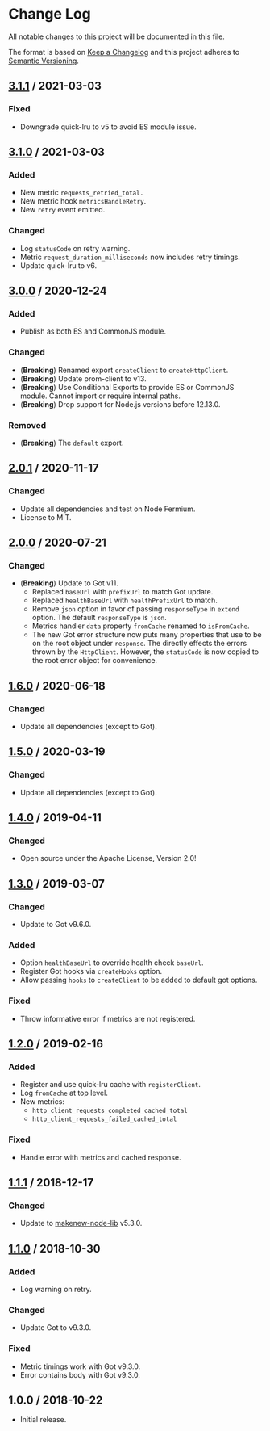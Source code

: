 # Change Log

All notable changes to this project will be documented in this file.

The format is based on [Keep a Changelog](https://keepachangelog.com/)
and this project adheres to [Semantic Versioning](https://semver.org/).

## [3.1.1] / 2021-03-03

### Fixed

- Downgrade quick-lru to v5 to avoid ES module issue.

## [3.1.0] / 2021-03-03

### Added

- New metric `requests_retried_total.`
- New metric hook `metricsHandleRetry`.
- New `retry` event emitted.

### Changed

- Log `statusCode` on retry warning.
- Metric `request_duration_milliseconds` now includes retry timings.
- Update quick-lru to v6.

## [3.0.0] / 2020-12-24

### Added

- Publish as both ES and CommonJS module.

### Changed

- (**Breaking**) Renamed export `createClient` to `createHttpClient`.
- (**Breaking**) Update prom-client to v13.
- (**Breaking**) Use Conditional Exports to provide ES or CommonJS module.
  Cannot import or require internal paths.
- (**Breaking**) Drop support for Node.js versions before 12.13.0.

### Removed

- (**Breaking**) The `default` export.

## [2.0.1] / 2020-11-17

### Changed

- Update all dependencies and test on Node Fermium.
- License to MIT.

## [2.0.0] / 2020-07-21

### Changed

- (**Breaking**) Update to Got v11.
  - Replaced `baseUrl` with `prefixUrl` to match Got update.
  - Replaced `healthBaseUrl` with `healthPrefixUrl` to match.
  - Remove `json` option in favor
    of passing `responseType` in `extend` option.
    The default `responseType` is `json`.
  - Metrics handler `data` property `fromCache` renamed to `isFromCache`.
  - The new Got error structure now puts many properties that use to be on the
    root object under `response`.
    The directly effects the errors thrown by the `HttpClient`.
    However, the `statusCode` is now copied to the root error object
    for convenience.

## [1.6.0] / 2020-06-18

### Changed

- Update all dependencies (except to Got).

## [1.5.0] / 2020-03-19

### Changed

- Update all dependencies (except to Got).

## [1.4.0] / 2019-04-11

### Changed

- Open source under the Apache License, Version 2.0!

## [1.3.0] / 2019-03-07

### Changed

- Update to Got v9.6.0.

### Added

- Option `healthBaseUrl` to override health check `baseUrl`.
- Register Got hooks via `createHooks` option.
- Allow passing `hooks` to `createClient` to be added to default got options.

### Fixed

- Throw informative error if metrics are not registered.

## [1.2.0] / 2019-02-16

### Added

- Register and use quick-lru cache with `registerClient`.
- Log `fromCache` at top level.
- New metrics:
  - `http_client_requests_completed_cached_total`
  - `http_client_requests_failed_cached_total`

### Fixed

- Handle error with metrics and cached response.

## [1.1.1] / 2018-12-17

### Changed

- Update to [makenew-node-lib] v5.3.0.

## [1.1.0] / 2018-10-30

### Added

- Log warning on retry.

### Changed

- Update Got to v9.3.0.

### Fixed

- Metric timings work with Got v9.3.0.
- Error contains body with Got v9.3.0.

## 1.0.0 / 2018-10-22

- Initial release.

[makenew-node-lib]: https://github.com/meltwater/makenew-node-lib

[Unreleased]: https://github.com/meltwater/mlabs-http/compare/v3.1.1...HEAD
[3.1.1]: https://github.com/meltwater/mlabs-http/compare/v3.1.0...v3.1.1
[3.1.0]: https://github.com/meltwater/mlabs-http/compare/v3.0.0...v3.1.0
[3.0.0]: https://github.com/meltwater/mlabs-http/compare/v2.0.1...v3.0.0
[2.0.1]: https://github.com/meltwater/mlabs-http/compare/v2.0.0...v2.0.1
[2.0.0]: https://github.com/meltwater/mlabs-http/compare/v1.6.0...v2.0.0
[1.6.0]: https://github.com/meltwater/mlabs-http/compare/v1.5.0...v1.6.0
[1.5.0]: https://github.com/meltwater/mlabs-http/compare/v1.4.0...v1.5.0
[1.4.0]: https://github.com/meltwater/mlabs-http/compare/v1.3.0...v1.4.0
[1.3.0]: https://github.com/meltwater/mlabs-http/compare/v1.2.0...v1.3.0
[1.2.0]: https://github.com/meltwater/mlabs-http/compare/v1.1.1...v1.2.0
[1.1.1]: https://github.com/meltwater/mlabs-http/compare/v1.1.0...v1.1.1
[1.1.0]: https://github.com/meltwater/mlabs-http/compare/v1.0.0...v1.1.0

